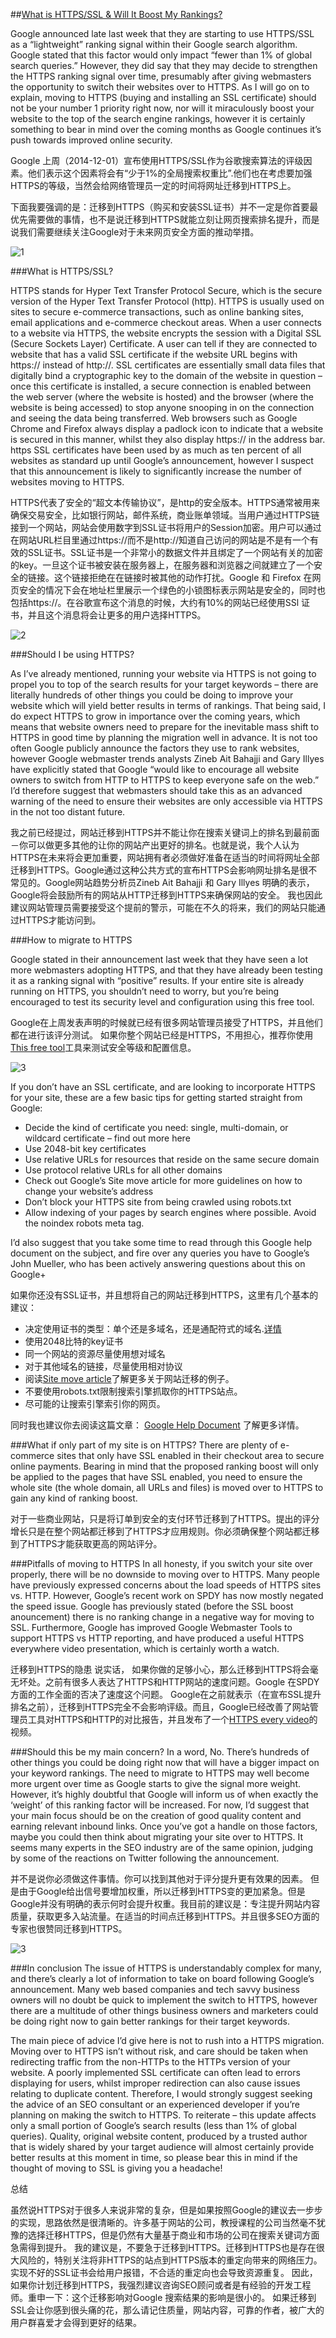 ##[What is HTTPS/SSL & Will It Boost My Rankings?](https://www.hallaminternet.com/google-https-ssl-ranking-factor/)

Google announced late last week that they are starting to use HTTPS/SSL as a “lightweight” ranking signal within their Google search algorithm.  Google stated that this factor would only impact “fewer than 1% of global search queries.”  However, they did say that they may decide to strengthen the HTTPS ranking signal over time, presumably after giving webmasters the opportunity to switch their websites over to HTTPS. As I will go on to explain, moving to HTTPS (buying and installing an SSL certificate) should not be your number 1 priority right now, nor will it miraculously boost your website to the top of the search engine rankings, however it is certainly something to bear in mind over the coming months as Google continues it’s push towards improved online security.

Google 上周（2014-12-01）宣布使用HTTPS/SSL作为谷歌搜索算法的评级因素。他们表示这个因素将会有“少于1%的全局搜索权重比”.他们也在考虑要加强HTTPS的等级，当然会给网络管理员一定的时间将网址迁移到HTTPS上。 

下面我要强调的是：迁移到HTTPS（购买和安装SSL证书）并不一定是你首要最优先需要做的事情，也不是说迁移到HTTPS就能立刻让网页搜索排名提升，而是说我们需要继续关注Google对于未来网页安全方面的推动举措。

![1](https://www.hallaminternet.com/assets/ssl-image.png)

###What is HTTPS/SSL?

HTTPS stands for Hyper Text Transfer Protocol Secure, which is the secure version of the Hyper Text Transfer Protocol (http).  HTTPS is usually used on sites to secure e-commerce transactions, such as online banking sites, email applications and e-commerce checkout areas.  When a user connects to a website via HTTPS, the website encrypts the session with a Digital SSL (Secure Sockets Layer) Certificate.  A user can tell if they are connected to website that has a valid SSL certificate if the website URL begins with https:// instead of http://.  SSL certificates are essentially small data files that digitally bind a cryptographic  key to the domain of the website in question – once this certificate is installed, a secure connection is enabled between the web server (where the website is hosted) and the browser (where the website is being accessed) to stop anyone snooping in on the connection and seeing the data being transferred. Web browsers such as Google Chrome and Firefox always display a padlock icon to indicate that a website is secured in this manner, whilst they also display https:// in the address bar. https SSL certificates have been used by as much as ten percent of all websites as standard up until Google’s announcement,  however I suspect that this announcement is likely to significantly increase the number of websites moving to HTTPS.

HTTPS代表了安全的“超文本传输协议”，是http的安全版本。HTTPS通常被用来
确保交易安全，比如银行网站，邮件系统，商业账单领域。当用户通过HTTPS链接到一个网站，网站会使用数字到SSL证书将用户的Session加密。用户可以通过在网站URL栏目里通过https://而不是http://知道自己访问的网站是不是有一个有效的SSL证书。SSL证书是一个非常小的数据文件并且绑定了一个网站有关的加密的key。一旦这个证书被安装在服务器上，在服务器和浏览器之间就建立了一个安全的链接。这个链接拒绝在在链接时被其他的动作打扰。Google 和 Firefox 在网页安全的情况下会在地址栏里展示一个绿色的小锁图标表示网站是安全的，同时也包括https://。在谷歌宣布这个消息的时候，大约有10%的网站已经使用SSl 证书，并且这个消息将会让更多的用户选择HTTPS。

![2](https://www.hallaminternet.com/assets/https.png)

###Should I be using HTTPS?

As I’ve already mentioned, running your website via HTTPS is not going to propel you to top of the search results for your target keywords – there are literally hundreds of other things you could be doing to improve your website which will yield better results in terms of rankings.  That being said, I do expect HTTPS to grow in importance over the coming years, which means that website owners need to prepare for the inevitable mass shift to HTTPS in good time by planning the migration well in advance. It is not too often Google publicly announce the factors they use to rank websites, however Google webmaster trends analysts Zineb Ait Bahajji and Gary Illyes have explicitly stated that Google “would like to encourage all website owners to switch from HTTP to HTTPS to keep everyone safe on the web.”  I’d therefore suggest that webmasters should take this as an advanced warning of the need to ensure their websites are only accessible via HTTPS in the not too distant future.

我之前已经提过，网站迁移到HTTPS并不能让你在搜索关键词上的排名到最前面－你可以做更多其他的让你的网站产出更好的排名。也就是说，我个人认为HTTPS在未来将会更加重要，网站拥有者必须做好准备在适当的时间将网址全部迁移到HTTPS。Google通过这种公共方式的宣布HTTPS会影响网址排名是很不常见的。Google网站趋势分析员Zineb Ait Bahajji 和 Gary Illyes 明确的表示，Google将会鼓励所有的网站从HTTP迁移到HTTPS来确保网站的安全。
我也因此建议网站管理员需要接受这个提前的警示，可能在不久的将来，我们的网站只能通过HTTPS才能访问到。 

###How to migrate to HTTPS

Google stated in their announcement last week that they have seen a lot more webmasters adopting HTTPS, and that they have already been testing it as a ranking signal with “positive” results.  If your entire site is already running on HTTPS, you shouldn’t need to worry, but you’re being encouraged to test its security level and configuration using this free tool. 

Google在上周发表声明的时候就已经有很多网站管理员接受了HTTPS，并且他们都在进行该评分测试。 如果你整个网站已经是HTTPS，不用担心，推荐你使用[This free tool](https://www.ssllabs.com/ssltest/)工具来测试安全等级和配置信息。

![3](https://www.hallaminternet.com/assets/ssl-ceritficatessl-certs.jpg)

 If you don’t have an SSL certificate, and are looking to incorporate HTTPS for your site, these are a few basic tips for getting started straight from Google:

- Decide the kind of certificate you need: single, multi-domain, or wildcard certificate – find out more here
- Use 2048-bit key certificates
- Use relative URLs for resources that reside on the same secure domain
- Use protocol relative URLs for all other domains
- Check out Google’s Site move article for more guidelines on how to change your website’s address
- Don’t block your HTTPS site from being crawled using robots.txt
- Allow indexing of your pages by search engines where possible. Avoid the noindex robots meta tag.


I’d also suggest that you take some time to read through this Google help document on the subject, and fire over any queries you have to Google’s John Mueller, who has been actively answering questions about this on Google+

如果你还没有SSL证书，并且想将自己的网站迁移到HTTPS，这里有几个基本的建议：

- 决定使用证书的类型：单个还是多域名，还是通配符式的域名.[详情](https://www.globalsign.co.uk/ssl-information-center/types-of-ssl-certificate.html)
- 使用2048比特的key证书
- 同一个网站的资源尽量使用想对域名
- 对于其他域名的链接，尽量使用相对协议
- 阅读[Site move article](https://www.globalsign.co.uk/ssl-information-center/types-of-ssl-certificate.html)了解更多关于网站迁移的例子。 
- 不要使用robots.txt限制搜索引擎抓取你的HTTPS站点。
- 尽可能的让搜索引擎索引你的网页。 

同时我也建议你去阅读这篇文章： [Google Help Document](https://support.google.com/webmasters/answer/6073543?utm_source=wmx_blog&utm_medium=referral&utm_campaign=tls_en_post) 了解更多详情。 

###What if only part of my site is on HTTPS?
There are plenty of e-commerce sites that only have SSL enabled in their checkout area to secure online payments.  Bearing in mind that the proposed ranking boost will only be applied to the pages that have SSL enabled, you need to ensure the whole site (the whole domain, all URLs and files) is moved over to HTTPS to gain any kind of ranking boost.

对于一些商业网站，只是将订单到安全的支付环节迁移到了HTTPS。提出的评分增长只是在整个网站都迁移到了HTTPS才应用规则。你必须确保整个网站都迁移到了HTTPS才能获取更高的网站评分。 

###Pitfalls of moving to HTTPS
In all honesty, if you switch your site over properly, there will be no downside to moving over to HTTPS.  Many people have previously expressed concerns about the load speeds of HTTPS sites vs. HTTP.  However, Google’s recent work on SPDY has now mostly negated the speed issue.  Google has previously stated (before the SSL boost anouncement) there is no ranking change in a negative way for moving to SSL.  Furthermore, Google has improved Google Webmaster Tools to support HTTPS vs HTTP reporting, and have produced a useful HTTPS everywhere video presentation, which is certainly worth a watch.

迁移到HTTPS的隐患
说实话， 如果你做的足够小心，那么迁移到HTTPS将会毫无坏处。之前有很多人表达了HTTPS和HTTP网站的速度问题。Google 在SPDY方面的工作全面的否决了速度这个问题。 Google在之前就表示（在宣布SSL提升排名之前），迁移到HTTPS完全不会影响评级。而且，Google已经改善了网站管理员工具对HTTPS和HTTP的对比报告，并且发布了一个[HTTPS every video](http://www.seroundtable.com/google-https-18775.html)的视频。

###Should this be my main concern?
In a word, No.  There’s hundreds of other things you could be doing right now that will have a bigger impact on your keyword rankings.  The need to migrate to HTTPS may well become more urgent over time as Google starts to give the signal more weight.  However, it’s highly doubtful that Google will inform us of when exactly the ‘weight’ of this ranking factor will be increased.  For now, I’d suggest that your main focus should be on the creation of good quality content and earning relevant inbound links.  Once you’ve got a handle on those factors, maybe you could then think about migrating your site over to HTTPS.  It seems many experts in the SEO industry are of the same opinion, judging by some of the reactions on Twitter following the announcement.

并不是说你必须做这件事情。你可以找到其他对于评分提升更有效果的因素。
但是由于Google给出信号要增加权重，所以迁移到HTTPS变的更加紧急。但是Google并没有明确的表示何时会提升权重。我目前的建议是：专注提升网站内容质量，获取更多入站流量。在适当的时间点迁移到HTTPS。并且很多SEO方面的专家也很赞同迁移到HTTPS。

![3](https://www.hallaminternet.com/assets/ryan-jones-tweet.png)

###In conclusion
The issue of HTTPS is understandably complex for many, and there’s clearly a lot of information to take on board following Google’s announcement.  Many web based companies and tech savvy business owners will no doubt be quick to implement the switch to HTTPS, however there are a multitude of other things business owners and marketers could be doing right now to gain better rankings for their target keywords. 

The main piece of advice I’d give here is not to rush into a HTTPS migration.  Moving over to HTTPS isn’t without risk, and care should be taken when redirecting traffic from the non-HTTPs to the HTTPs version of your website.  A poorly implemented SSL certificate can often lead to errors displaying for users, whilst improper redirection can also cause issues relating to duplicate content. Therefore, I would strongly suggest seeking the advice of an SEO consultant or an experienced developer if you’re planning on making the switch to HTTPS. To reiterate – this update affects only a small portion of Google’s search results (less than 1% of global queries). Quality, original website content, produced by a trusted author that is widely shared by your target audience will almost certainly provide better results at this moment in time, so please bear this in mind if the thought of moving to SSL is giving you a headache!

总结

虽然说HTTPS对于很多人来说非常的复杂，但是如果按照Google的建议去一步步的实现，思路依然是很清晰的。许多基于网站的公司，教授课程的公司当然毫不犹豫的选择迁移HTTPS，但是仍然有大量基于商业和市场的公司在搜索关键词方面急需得到提升。 我的建议是，不要急于迁移到HTTPS。迁移到HTTPS也是存在很大风险的，特别关注将非HTTPS的站点到HTTPS版本的重定向带来的网络压力。 实现不好的SSL证书会给用户报错，不合适的重定向也会导致资源重复。
因此，如果你计划迁移到HTTPS，我强烈建议咨询SEO顾问或者是有经验的开发工程师。重申一下：这个迁移影响对Google 搜索结果的影响是很小的。 如果迁移到SSL会让你感到很头痛的花，那么请记住质量，网站内容，可靠的作者，被广大的用户群喜爱才会得到更好的结果。
